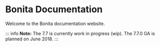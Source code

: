 #  Bonita Documentation

Welcome to the Bonita documentation website.

::: info
**Note:** The 7.7 is currently work in progress (wip). The 7.7.0 GA is planned on June 2018.
:::

